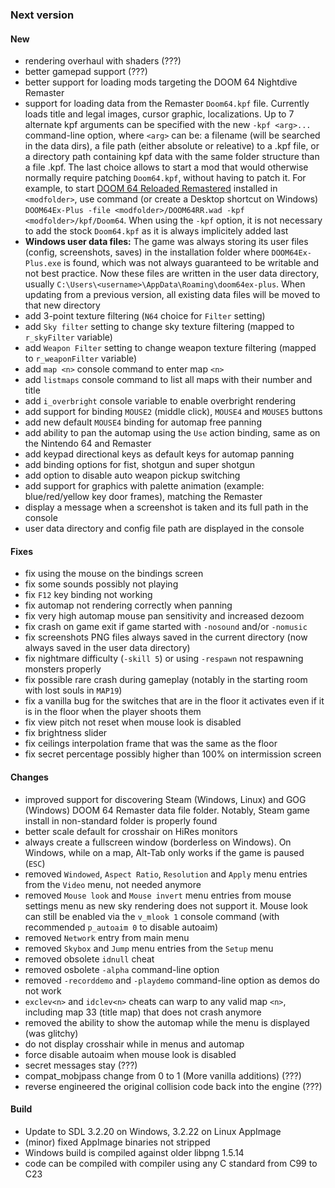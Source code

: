 ### Next version

#### New

* rendering overhaul with shaders (???)
* better gamepad support (???)
* better support for loading mods targeting the DOOM 64 Nightdive Remaster
* support for loading data from the Remaster `Doom64.kpf` file. Currently loads title and legal images, cursor graphic, localizations. Up to 7 alternate kpf arguments can be specified with the new `-kpf <arg>...` command-line option, where `<arg>` can be: a filename (will be searched in the data dirs), a file path (either absolute or releative) to a .kpf file, or a directory path containing kpf data with the same folder structure than a file .kpf. The last choice allows to start a mod that would otherwise normally require patching `Doom64.kpf`, without having to patch it. For example, to start [DOOM 64 Reloaded Remastered](https://www.moddb.com/games/doom-64/downloads/doom64-reloaded-01-09-2023) installed in `<modfolder>`, use command (or create a Desktop shortcut on Windows) `DOOM64Ex-Plus -file <modfolder>/DOOM64RR.wad -kpf <modfolder>/kpf/Doom64`. When using the `-kpf` option, it is not necessary to add the stock `Doom64.kpf` as it is always implicitely added last
* **Windows user data files:** The game was always storing its user files (config, screenshots, saves) in the installation folder where `DOOM64Ex-Plus.exe` is found, which was not always guaranteed to be writable and not best practice. Now these files are written in the user data directory, usually `C:\Users\<username>\AppData\Roaming\doom64ex-plus`. When updating from a previous version, all existing data files will be moved to that new directory
* add 3-point texture filtering (`N64` choice for `Filter` setting) 
* add `Sky filter` setting to change sky texture filtering (mapped to `r_skyFilter` variable) 
* add `Weapon Filter` setting to change weapon texture filtering (mapped to `r_weaponFilter` variable)
* add `map <n>` console command to enter map `<n>`
* add `listmaps` console command to list all maps with their number and title
* add `i_overbright` console variable to enable overbright rendering
* add support for binding `MOUSE2` (middle click), `MOUSE4` and `MOUSE5` buttons
* add new default `MOUSE4` binding for automap free panning
* add ability to pan the automap using the `Use` action binding, same as on the Nintendo 64 and Remaster
* add keypad directional keys as default keys for automap panning 
* add binding options for fist, shotgun and super shotgun
* add option to disable auto weapon pickup switching 
* add support for graphics with palette animation (example: blue/red/yellow key door frames), matching the Remaster
* display a message when a screenshot is taken and its full path in the console
* user data directory and config file path are displayed in the console


#### Fixes

* fix using the mouse on the bindings screen
* fix some sounds possibly not playing
* fix `F12` key binding not working
* fix automap not rendering correctly when panning
* fix very high automap mouse pan sensitivity and increased dezoom
* fix crash on game exit if game started with `-nosound` and/or `-nomusic`
* fix screenshots PNG files always saved in the current directory (now always saved in the user data directory)
* fix nightmare difficulty (`-skill 5`) or using `-respawn` not respawning monsters properly
* fix possible rare crash during gameplay (notably in the starting room with lost souls in `MAP19`)
* fix a vanilla bug for the switches that are in the floor it activates even if it is in the floor when the player shoots them
* fix view pitch not reset when mouse look is disabled
* fix brightness slider
* fix ceilings interpolation frame that was the same as the floor
* fix secret percentage possibly higher than 100% on intermission screen

#### Changes

* improved support for discovering Steam (Windows, Linux) and GOG (Windows) DOOM 64 Remaster data file folder. Notably, Steam game install in non-standard folder is properly found
* better scale default for crosshair on HiRes monitors
* always create a fullscreen window (borderless on Windows). On Windows, while on a map, Alt-Tab only works if the game is paused (`ESC`)
* removed `Windowed`, `Aspect Ratio`, `Resolution` and `Apply` menu entries from the `Video` menu, not needed anymore
* removed `Mouse look` and `Mouse invert` menu entries from mouse settings menu
as new sky rendering does not support it. Mouse look can still be enabled via the `v_mlook 1` console command (with recommended `p_autoaim 0` to disable autoaim)
* removed `Network` entry from main menu
* removed `Skybox` and `Jump` menu entries from the `Setup` menu
* removed obsolete `idnull` cheat
* removed osbolete `-alpha` command-line option
* removed `-recorddemo` and `-playdemo` command-line option as demos do not work
* `exclev<n>` and `idclev<n>` cheats can warp to any valid map `<n>`, including map 33 (title map) that does not crash anymore
* removed the ability to show the automap while the menu is displayed (was glitchy)
* do not display crosshair while in menus and automap
* force disable autoaim when mouse look is disabled
* secret messages stay (???)
* compat_mobjpass change from 0 to 1 (More vanilla additions) (???)
* reverse engineered the original collision code back into the engine (???)

#### Build

* Update to SDL 3.2.20 on Windows, 3.2.22 on Linux AppImage
* (minor) fixed AppImage binaries not stripped
* Windows build is compiled against older libpng 1.5.14
* code can be compiled with compiler using any C standard from C99 to C23
